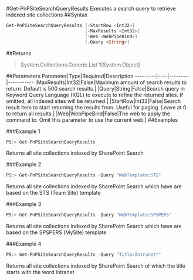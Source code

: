#Get-PnPSiteSearchQueryResults
Executes a search query to retrieve indexed site collections
##Syntax
```powershell
Get-PnPSiteSearchQueryResults [-StartRow <Int32>]
                              [-MaxResults <Int32>]
                              [-Web <WebPipeBind>]
                              [-Query <String>]
```


##Returns
>System.Collections.Generic.List`1[System.Object]

##Parameters
Parameter|Type|Required|Description
---------|----|--------|-----------
|MaxResults|Int32|False|Maximum amount of search results to return. Default is 500 search results.|
|Query|String|False|Search query in Keyword Query Language (KQL) to execute to refine the returned sites. If omitted, all indexed sites will be returned.|
|StartRow|Int32|False|Search result item to start returning the results from. Useful for paging. Leave at 0 to return all results.|
|Web|WebPipeBind|False|The web to apply the command to. Omit this parameter to use the current web.|
##Examples

###Example 1
```powershell
PS:> Get-PnPSiteSearchQueryResults
```
Returns all site collections indexed by SharePoint Search

###Example 2
```powershell
PS:> Get-PnPSiteSearchQueryResults -Query "WebTemplate:STS"
```
Returns all site collections indexed by SharePoint Search which have are based on the STS (Team Site) template

###Example 3
```powershell
PS:> Get-PnPSiteSearchQueryResults -Query "WebTemplate:SPSPERS"
```
Returns all site collections indexed by SharePoint Search which have are based on the SPSPERS (MySite) template

###Example 4
```powershell
PS:> Get-PnPSiteSearchQueryResults -Query "Title:Intranet*"
```
Returns all site collections indexed by SharePoint Search of which the title starts with the word Intranet
